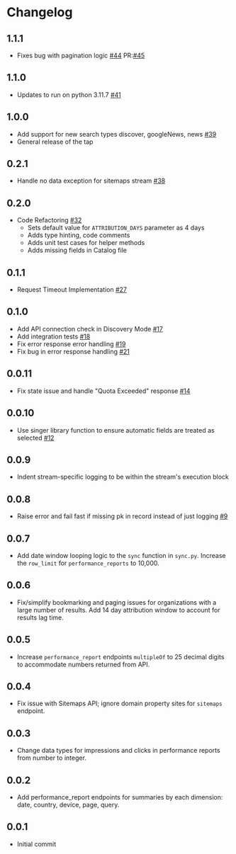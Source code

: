 # Changelog

## 1.1.1
  * Fixes bug with pagination logic [#44](https://github.com/singer-io/tap-google-search-console/issues/44) PR:[#45](https://github.com/singer-io/tap-google-search-console/pull/45)

## 1.1.0
  * Updates to run on python 3.11.7 [#41](https://github.com/singer-io/tap-google-search-console/pull/41)

## 1.0.0
  * Add support for new search types discover, googleNews, news [#39](https://github.com/singer-io/tap-google-search-console/pull/39)
  * General release of the tap

## 0.2.1
  * Handle no data exception for sitemaps stream [#38](https://github.com/singer-io/tap-google-search-console/pull/38)

## 0.2.0
  * Code Refactoring [#32](https://github.com/singer-io/tap-google-search-console/pull/32)
    * Sets default value for `ATTRIBUTION_DAYS` parameter as 4 days
    * Adds type hinting, code comments
    * Adds unit test cases for helper methods
    * Adds missing fields in Catalog file

## 0.1.1
  * Request Timeout Implementation [#27](https://github.com/singer-io/tap-google-search-console/pull/27)

## 0.1.0
  * Add API connection check in Discovery Mode [#17](https://github.com/singer-io/tap-google-search-console/pull/17)
  * Add integration tests [#18](https://github.com/singer-io/tap-google-search-console/pull/18)
  * Fix error response error handling [#19](https://github.com/singer-io/tap-google-search-console/pull/19)
  * Fix bug in error response handling [#21](https://github.com/singer-io/tap-google-search-console/pull/21)

## 0.0.11
  * Fix state issue and handle "Quota Exceeded" response [#14](https://github.com/singer-io/tap-google-search-console/pull/14)

## 0.0.10
  * Use singer library function to ensure automatic fields are treated as selected [#12](https://github.com/singer-io/tap-google-search-console/pull/12)

## 0.0.9
  * Indent stream-specific logging to be within the stream's execution block

## 0.0.8
  * Raise error and fail fast if missing pk in record instead of just logging [#9](https://github.com/singer-io/tap-google-search-console/pull/9)

## 0.0.7
  * Add date window looping logic to the `sync` function in `sync.py`. Increase the `row_limit` for `performance_reports` to 10,000.

## 0.0.6
  * Fix/simplify bookmarking and paging issues for organizations with a large number of results. Add 14 day attribution window to account for results lag time.

## 0.0.5
  * Increase `performance_report` endpoints `multipleOf` to 25 decimal digits to accommodate numbers returned from API.

## 0.0.4
  * Fix issue with Sitemaps API; ignore domain property sites for `sitemaps` endpoint.

## 0.0.3
  * Change data types for impressions and clicks in performance reports from number to integer.

## 0.0.2
  * Add performance_report endpoints for summaries by each dimension: date, country, device, page, query.

## 0.0.1
  * Initial commit
